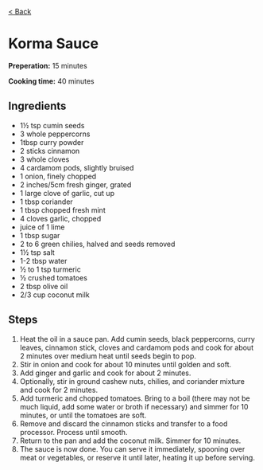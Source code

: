 [< Back](../README.md)


# Korma Sauce

**Preperation:** 15 minutes

**Cooking time:** 40 minutes

## Ingredients

- 1½ tsp cumin seeds
- 3 whole peppercorns
- 1tbsp curry powder
- 2 sticks cinnamon
- 3 whole cloves
- 4 cardamom pods, slightly bruised
- 1 onion, finely chopped
- 2 inches/5cm fresh ginger, grated
- 1 large clove of garlic, cut up
- 1 tbsp coriander
- 1 tbsp chopped fresh mint
- 4 cloves garlic, chopped
- juice of 1 lime
- 1 tbsp sugar
- 2 to 6 green chilies, halved and seeds removed
- 1½ tsp salt
- 1-2 tbsp water
- ½ to 1 tsp turmeric
- ½ crushed tomatoes
- 2 tbsp olive oil
- 2/3 cup coconut milk

## Steps

1. Heat the oil in a sauce pan. Add cumin seeds, black peppercorns, curry leaves, cinnamon stick, cloves and cardamom pods and cook for about 2 minutes over medium heat until seeds begin to pop.
1. Stir in onion and cook for about 10 minutes until golden and soft.
1. Add ginger and garlic and cook for about 2 minutes.
1. Optionally, stir in ground cashew nuts, chilies, and coriander mixture and cook for 2 minutes.
1. Add turmeric and chopped tomatoes. Bring to a boil (there may not be much liquid, add some water or broth if necessary) and simmer for 10 minutes, or until the tomatoes are soft.
1. Remove and discard the cinnamon sticks and transfer to a food processor. Process until smooth.
1. Return to the pan and add the coconut milk. Simmer for 10 minutes.
1. The sauce is now done. You can serve it immediately, spooning over meat or vegetables, or reserve it until later, heating it up before serving.

